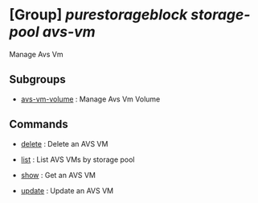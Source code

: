# [Group] _purestorageblock storage-pool avs-vm_

Manage Avs Vm

## Subgroups

- [avs-vm-volume](/Commands/purestorageblock/storage-pool/avs-vm/avs-vm-volume/readme.md)
: Manage Avs Vm Volume

## Commands

- [delete](/Commands/purestorageblock/storage-pool/avs-vm/_delete.md)
: Delete an AVS VM

- [list](/Commands/purestorageblock/storage-pool/avs-vm/_list.md)
: List AVS VMs by storage pool

- [show](/Commands/purestorageblock/storage-pool/avs-vm/_show.md)
: Get an AVS VM

- [update](/Commands/purestorageblock/storage-pool/avs-vm/_update.md)
: Update an AVS VM
